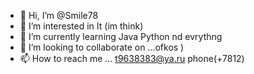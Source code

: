 - 👋 Hi, I’m @Smile78
- 👀 I’m interested in It (im think)
- 🌱 I’m currently learning Java Python nd evrythng
- 💞️ I’m looking to collaborate on ...ofkos )
- 📫 How to reach me ... t9638383@ya.ru   phone(+7812)

<!---
Smile78/Smile78 is a ✨ special ✨ repository because its `README.md` (this file) appears on your GitHub profile.
You can click the Preview link to take a look at your changes.
--->
